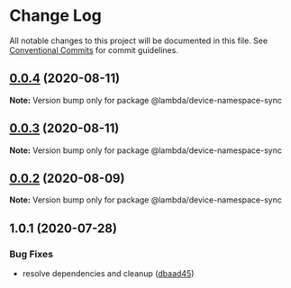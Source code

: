 # Change Log

All notable changes to this project will be documented in this file.
See [Conventional Commits](https://conventionalcommits.org) for commit guidelines.

## [0.0.4](https://git-codecommit.us-west-2.amazonaws.com/v1/repos/Deathstar/compare/@lambda/device-namespace-sync@0.0.3...@lambda/device-namespace-sync@0.0.4) (2020-08-11)

**Note:** Version bump only for package @lambda/device-namespace-sync





## [0.0.3](https://git-codecommit.us-west-2.amazonaws.com/v1/repos/Deathstar/compare/@lambda/device-namespace-sync@0.0.2...@lambda/device-namespace-sync@0.0.3) (2020-08-11)

**Note:** Version bump only for package @lambda/device-namespace-sync





## [0.0.2](https://git-codecommit.us-west-2.amazonaws.com/v1/repos/Deathstar/compare/@lambda/device-namespace-sync@1.0.1...@lambda/device-namespace-sync@0.0.2) (2020-08-09)

**Note:** Version bump only for package @lambda/device-namespace-sync





## 1.0.1 (2020-07-28)


### Bug Fixes

* resolve dependencies and cleanup ([dbaad45](https://git-codecommit.us-west-2.amazonaws.com/v1/repos/Deathstar/commits/dbaad4561a93bfaf50b7246fd5a048912059df4f))

